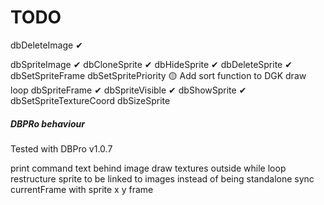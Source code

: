 # TODO

dbDeleteImage ✔

dbSpriteImage ✔
dbCloneSprite ✔
dbHideSprite ✔
dbDeleteSprite ✔
dbSetSpriteFrame
dbSetSpritePriority 🟡 Add sort function to DGK draw loop
dbSpriteFrame ✔
dbSpriteVisible ✔
dbShowSprite ✔
dbSetSpriteTextureCoord
dbSizeSprite

##### DBPRo behaviour

Tested with DBPro v1.0.7

print command text behind image
draw textures outside while loop
restructure sprite to be linked to images instead of being standalone
sync currentFrame with sprite x y frame